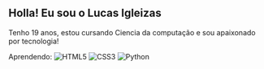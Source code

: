 <h2>Holla! Eu sou o Lucas Igleizas</h2>

<p>Tenho 19 anos, estou cursando Ciencia da computação e sou apaixonado por tecnologia!<p>

Aprendendo: <img alt="HTML5" src="https://img.shields.io/badge/html5-%23E34F26.svg?&style=for-the-badge&logo=html5&logoColor=white"/>
<img alt="CSS3" src="https://img.shields.io/badge/css3-%231572B6.svg?&style=for-the-badge&logo=css3&logoColor=white"/>
<img alt="Python" src="https://img.shields.io/badge/python-%2314354C.svg?&style=for-the-badge&logo=python&logoColor=white"/>
